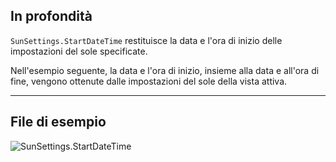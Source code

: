 ## In profondità
`SunSettings.StartDateTime` restituisce la data e l'ora di inizio delle impostazioni del sole specificate.

Nell'esempio seguente, la data e l'ora di inizio, insieme alla data e all'ora di fine, vengono ottenute dalle impostazioni del sole della vista attiva.
___
## File di esempio

![SunSettings.StartDateTime](./Revit.Elements.SunSettings.StartDateTime_img.jpg)
